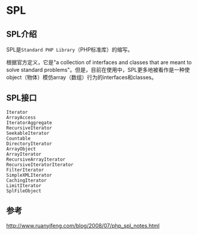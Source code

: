 # SPL

## SPL介绍

SPL是`Standard PHP Library`（PHP标准库）的缩写。

根据官方定义，它是"a collection of interfaces and classes that are meant to solve standard problems"。但是，目前在使用中，SPL更多地被看作是一种使object（物体）模仿array（数组）行为的interfaces和classes。


## SPL接口
```
Iterator
ArrayAccess
IteratorAggregate
RecursiveIterator
SeekableIterator
Countable
DirectoryIterator
ArrayObject
ArrayIterator
RecursiveArrayIterator
RecursiveIteratorIterator
FilterIterator
SimpleXMLIterator
CachingIterator
LimitIterator
SplFileObject
```

## 参考
http://www.ruanyifeng.com/blog/2008/07/php_spl_notes.html